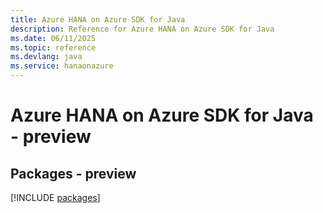 ```yaml
---
title: Azure HANA on Azure SDK for Java
description: Reference for Azure HANA on Azure SDK for Java
ms.date: 06/11/2025
ms.topic: reference
ms.devlang: java
ms.service: hanaonazure
---
```

# Azure HANA on Azure SDK for Java - preview
## Packages - preview
[!INCLUDE [packages](hana-on-azure-index.md)]